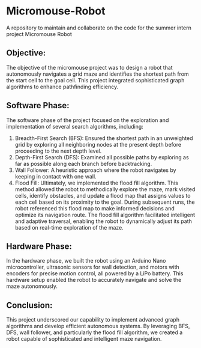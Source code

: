 # Micromouse-Robot
A repository to maintain and collaborate on the code for the summer intern project Micromouse Robot

## Objective:
The objective of the micromouse project was to design a robot that autonomously navigates a grid maze and identifies the shortest path from the start cell to the goal cell. This project integrated sophisticated graph algorithms to enhance pathfinding efficiency.

## Software Phase:
The software phase of the project focused on the exploration and implementation of several search algorithms, including:
1. Breadth-First Search (BFS): Ensured the shortest path in an unweighted grid by exploring all neighboring nodes at the present depth before proceeding to the next depth level.
2. Depth-First Search (DFS): Examined all possible paths by exploring as far as possible along each branch before backtracking.
3. Wall Follower: A heuristic approach where the robot navigates by keeping in contact with one wall.
4. Flood Fill: Ultimately, we implemented the flood fill algorithm. This method allowed the robot to methodically explore the maze, mark visited cells, identify obstacles, and update a flood map that assigns values to each cell based on its proximity to the goal. During subsequent runs, the robot referenced this flood map to make informed decisions and optimize its navigation route.
The flood fill algorithm facilitated intelligent and adaptive traversal, enabling the robot to dynamically adjust its path based on real-time exploration of the maze.

## Hardware Phase:
In the hardware phase, we built the robot using an Arduino Nano microcontroller, ultrasonic sensors for wall detection, and motors with encoders for precise motion control, all powered by a LiPo battery. This hardware setup enabled the robot to accurately navigate and solve the maze autonomously.

## Conclusion:
This project underscored our capability to implement advanced graph algorithms and develop efficient autonomous systems. By leveraging BFS, DFS, wall follower, and particularly the flood fill algorithm, we created a robot capable of sophisticated and intelligent maze navigation. 

